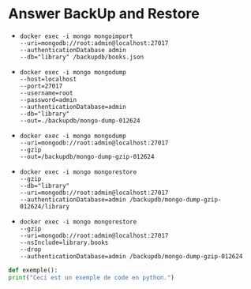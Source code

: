 Answer BackUp and Restore
======
* `docker exec -i mongo mongoimport`  
        `--uri=mongodb://root:admin@localhost:27017`  
        `--authenticationDatabase admin`  
        `--db="library" /backupdb/books.json`
    
* `docker exec -i mongo mongodump`  
  `--host=localhost`  
  `--port=27017`  
  `--username=root`  
  `--password=admin`  
  `--authenticationDatabase=admin`   
  `--db="library"`  
  `--out=./backupdb/mongo-dump-012624`
    
* `docker exec -i mongo mongodump`  
  `--uri=mongodb://root:admin@localhost:27017`  
  `--gzip`  
  `--out=/backupdb/mongo-dump-gzip-012624`
  
* `docker exec -i mongo mongorestore`  
  `--gzip`  
  `--db="library"`  
  `--uri=mongodb://root:admin@localhost:27017`  
  `--authenticationDatabase=admin /backupdb/mongo-dump-gzip-012624/library`
  
* `docker exec -i mongo mongorestore`  
  `--gzip`      
  `--uri=mongodb://root:admin@localhost:27017`  
  `--nsInclude=library.books`  
  `--drop`  
  `--authenticationDatabase=admin /backupdb/mongo-dump-gzip-012624`  
```python
def exemple():
print("Ceci est un exemple de code en python.")
```
